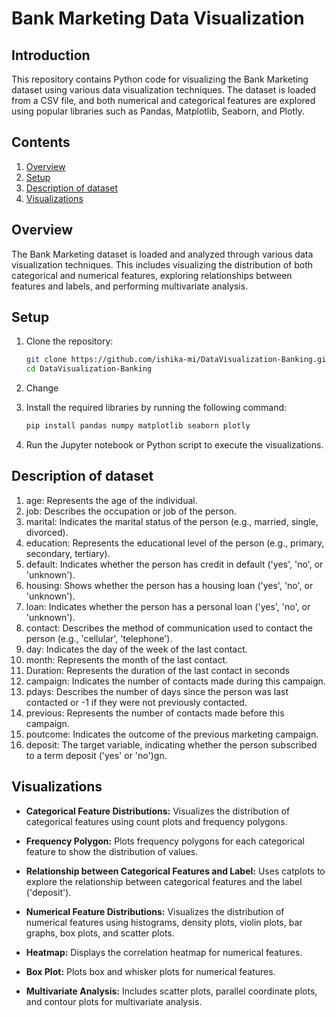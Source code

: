 # Bank Marketing Data Visualization

## Introduction

This repository contains Python code for visualizing the Bank Marketing dataset using various data visualization techniques. The dataset is loaded from a CSV file, and both numerical and categorical features are explored using popular libraries such as Pandas, Matplotlib, Seaborn, and Plotly.

## Contents

1. [Overview](#overview)
2. [Setup](#setup)
3. [Description of dataset](#description-of-dataset)
4. [Visualizations](#visualizations)

## Overview

The Bank Marketing dataset is loaded and analyzed through various data visualization techniques. This includes visualizing the distribution of both categorical and numerical features, exploring relationships between features and labels, and performing multivariate analysis.

## Setup

1. Clone the repository:
    ```bash
    git clone https://github.com/ishika-mi/DataVisualization-Banking.git
    cd DataVisualization-Banking
2. Change 
2. Install the required libraries by running the following command:

   ```bash
   pip install pandas numpy matplotlib seaborn plotly
3. Run the Jupyter notebook or Python script to execute the visualizations.

## Description of dataset

1. age: Represents the age of the individual.
2. job: Describes the occupation or job of the person.
3. marital: Indicates the marital status of the person (e.g., married, single, divorced).
4. education: Represents the educational level of the person (e.g., primary, secondary, tertiary).
5. default: Indicates whether the person has credit in default ('yes', 'no', or 'unknown').
6. housing: Shows whether the person has a housing loan ('yes', 'no', or 'unknown').
7. loan: Indicates whether the person has a personal loan ('yes', 'no', or 'unknown').
8. contact: Describes the method of communication used to contact the person (e.g., 'cellular', 'telephone').
9. day: Indicates the day of the week of the last contact.
10. month: Represents the month of the last contact.
11. Duration: Represents the duration of the last contact in seconds
12. campaign: Indicates the number of contacts made during this campaign.
13. pdays: Describes the number of days since the person was last contacted or -1 if they were not previously contacted.
14. previous: Represents the number of contacts made before this campaign.
15. poutcome: Indicates the outcome of the previous marketing campaign.
16. deposit: The target variable, indicating whether the person subscribed to a term deposit ('yes' or 'no')gn.

## Visualizations
- **Categorical Feature Distributions:** 
Visualizes the distribution of categorical features using count plots and frequency polygons.

- **Frequency Polygon:** 
Plots frequency polygons for each categorical feature to show the distribution of values.

- **Relationship between Categorical Features and Label:** 
Uses catplots to explore the relationship between categorical features and the label ('deposit').

- **Numerical Feature Distributions:** 
Visualizes the distribution of numerical features using histograms, density plots, violin plots, bar graphs, box plots, and scatter plots.

- **Heatmap:** 
Displays the correlation heatmap for numerical features.

- **Box Plot:** 
Plots box and whisker plots for numerical features.

- **Multivariate Analysis:** 
Includes scatter plots, parallel coordinate plots, and contour plots for multivariate analysis.
